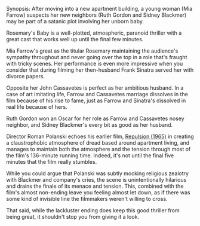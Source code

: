 Synopsis: After moving into a new apartment building, a young woman (Mia Farrow) suspects her new neighbors (Ruth Gordon and Sidney Blackmer) may be part of a satanic plot involving her unborn baby. 

Rosemary's Baby is a well-plotted, atmospheric, paranoid thriller with a great cast that works well up until the final few minutes. 

Mia Farrow's great as the titular Rosemary maintaining the audience's sympathy throughout and never going over the top in a role that's fraught with tricky scenes. Her performance is even more impressive when you consider that during filming her then-husband Frank Sinatra served her with divorce papers. 

Opposite her John Cassavetes is perfect as her ambitious husband. In a case of art imitating life, Farrow and Cassavetes marriage dissolves in the film because of his rise to fame, just as Farrow and Sinatra's dissolved in real life because of hers. 

Ruth Gordon won an Oscar for her role as Farrow and Cassavetes nosey neighbor, and Sidney Blackmer's every bit as good as her husband. 

Director Roman Polanski echoes his earlier film, <a href="/browse/reviews/repulsion-1965/">Repulsion (1965)</a> in creating a claustrophobic atmosphere of dread based around apartment living, and manages to maintain both the atmosphere and the tension through most of the film's 136-minute running time. Indeed, it's not until the final five minutes that the film really stumbles.

While you could argue that Polanski was subtly mocking religious zealotry with Blackmer and company's cries, the scene is unintentionally hilarious and drains the finale of its menace and tension. This, combined with the film's almost non-ending leave you feeling almost let down, as if there was some kind of invisible line the filmmakers weren't willing to cross. 

That said, while the lackluster ending does keep this good thriller from being great, it shouldn't stop you from giving it a look.
